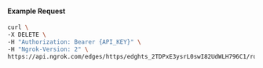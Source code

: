 <!-- Code generated for API Clients. DO NOT EDIT. -->
#### Example Request
```bash
curl \
-X DELETE \
-H "Authorization: Bearer {API_KEY}" \
-H "Ngrok-Version: 2" \
https://api.ngrok.com/edges/https/edghts_2TDPxE3ysrL0swI82UdWLH796C1/routes/edghtsrt_2TDPxGMcXa1GdxG7vYl8m2MtJk0/saml
